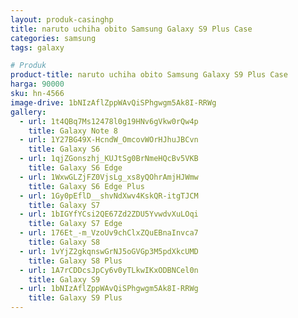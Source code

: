 ```yaml
---
layout: produk-casinghp
title: naruto uchiha obito Samsung Galaxy S9 Plus Case
categories: samsung
tags: galaxy

# Produk
product-title: naruto uchiha obito Samsung Galaxy S9 Plus Case
harga: 90000
sku: hn-4566
image-drive: 1bNIzAflZppWAvQiSPhgwgm5Ak8I-RRWg
gallery:
  - url: 1t4QBq7Ms12478l0g19HNv6gVkw0rQw4p
    title: Galaxy Note 8
  - url: 1Y27BG49X-HcndW_OmcovWOrHJhuJBCvn
    title: Galaxy S6
  - url: 1qjZGonszhj_KUJtSg0BrNmeHQcBv5VKB
    title: Galaxy S6 Edge
  - url: 1WxwGLZjFZ0VjsLg_xs8yQOhrAmjHJWmw
    title: Galaxy S6 Edge Plus
  - url: 1Gy0pEflD__shvNdXwv4KskQR-itgTJCM
    title: Galaxy S7
  - url: 1bIGYfYCsi2QE67Zd2ZDU5YvwdvXuLOqi
    title: Galaxy S7 Edge
  - url: 176Et_-m_VzoUv9chClxZQuEBnaInvca7
    title: Galaxy S8
  - url: 1vYjZ2gkqnswGrNJ5oGVGp3M5pdXkcUMD
    title: Galaxy S8 Plus
  - url: 1A7rCDDcsJpCy6v0yTLkwIKxODBNCel0n
    title: Galaxy S9
  - url: 1bNIzAflZppWAvQiSPhgwgm5Ak8I-RRWg
    title: Galaxy S9 Plus
---
```

